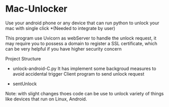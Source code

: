 # Mac-Unlocker
Use your android phone or any device that can run python to unlock your mac with single click *(Needed to integrate by user)

This program use Uvicorn as webServer to handle the unlock request, it may require you to possess a domain to register a SSL certificate, which can be very helpful if you have higher security concern

Project Structure
- unlock-android-C.py
It has implement some backgroud measures to avoid accidental trigger 
Client program to send unlock request

- sentUnlock


Note: with slight changes thoes code can be use to unlock variety of things like devices that run on Linux, Android.
